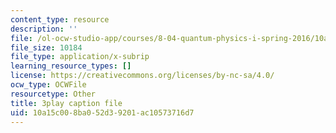 ```yaml
---
content_type: resource
description: ''
file: /ol-ocw-studio-app/courses/8-04-quantum-physics-i-spring-2016/10a15c008ba052d39201ac10573716d7_2EV1vJAAo8M.vtt
file_size: 10184
file_type: application/x-subrip
learning_resource_types: []
license: https://creativecommons.org/licenses/by-nc-sa/4.0/
ocw_type: OCWFile
resourcetype: Other
title: 3play caption file
uid: 10a15c00-8ba0-52d3-9201-ac10573716d7
---
```


